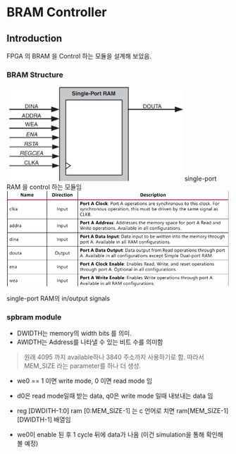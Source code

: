 # BRAM Controller
## Introduction
FPGA 의 BRAM 을 Control 하는 모듈을 설계해 보았음.

### BRAM Structure
<img src= "https://github.com/goeun-oh/Verilog/blob/main/bram/bram.png" width="400" hegith = "400" />
single-port RAM 을 control 하는 모듈임

<img src= "https://github.com/goeun-oh/Verilog/blob/main/bram/inoutput.png" width="700" hegith = "400" />

single-port RAM의 in/output signals



### spbram module
- DWIDTH는 memory의 width bits 를 의미.
- AWIDTH는 Address를 나타낼 수 있는 비트 수를 의미함
> 원래 4095 까지 available하나 3840 주소까지 사용하기로 함. 따라서 MEM_SIZE 라는 parameter를 하나 더 생성.

- we0 == 1 이면 write mode, 0 이면 read mode 임
- d0은 read mode일때 받는 data, q0은 write mode 일때 내보내는 data 임

- reg [DWDITH-1:0] ram [0:MEM_SIZE-1] 는 c 언어로 치면 ram[MEM_SIZE-1][DWIDTH-1] 배열임

- we0이 enable 된 후 1 cycle 뒤에 data가 나옴 (이건 simulation을 통해 확인해볼 예정)



